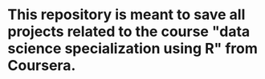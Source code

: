 # This repository is meant to save all projects related to the course "data science specialization using R" from Coursera.
